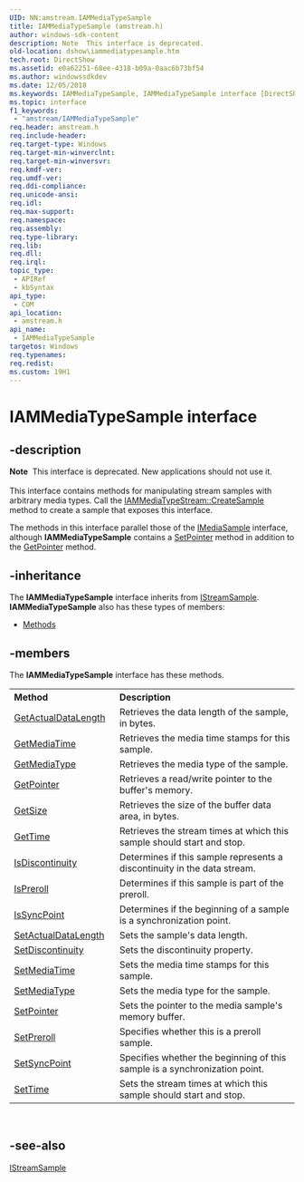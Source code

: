 ```yaml
---
UID: NN:amstream.IAMMediaTypeSample
title: IAMMediaTypeSample (amstream.h)
author: windows-sdk-content
description: Note  This interface is deprecated.
old-location: dshow\iammediatypesample.htm
tech.root: DirectShow
ms.assetid: e0a62251-68ee-4318-b09a-0aac6b73bf54
ms.author: windowssdkdev
ms.date: 12/05/2018
ms.keywords: IAMMediaTypeSample, IAMMediaTypeSample interface [DirectShow], IAMMediaTypeSample interface [DirectShow],described, IAMMediaTypeSampleInterface, amstream/IAMMediaTypeSample, dshow.iammediatypesample
ms.topic: interface
f1_keywords: 
 - "amstream/IAMMediaTypeSample"
req.header: amstream.h
req.include-header: 
req.target-type: Windows
req.target-min-winverclnt: 
req.target-min-winversvr: 
req.kmdf-ver: 
req.umdf-ver: 
req.ddi-compliance: 
req.unicode-ansi: 
req.idl: 
req.max-support: 
req.namespace: 
req.assembly: 
req.type-library: 
req.lib: 
req.dll: 
req.irql: 
topic_type:
 - APIRef
 - kbSyntax
api_type:
 - COM
api_location:
 - amstream.h
api_name:
 - IAMMediaTypeSample
targetos: Windows
req.typenames: 
req.redist: 
ms.custom: 19H1
---
```


# IAMMediaTypeSample interface


## -description



<div class="alert"><b>Note</b>  This interface is deprecated. New applications should not use it.</div>
<div> </div>
This interface contains methods for manipulating stream samples with arbitrary media types. Call the <a href="https://docs.microsoft.com/windows/desktop/api/amstream/nf-amstream-iammediatypestream-createsample">IAMMediaTypeStream::CreateSample</a> method to create a sample that exposes this interface.

The methods in this interface parallel those of the <a href="https://docs.microsoft.com/windows/desktop/api/strmif/nn-strmif-imediasample">IMediaSample</a> interface, although <b>IAMMediaTypeSample</b> contains a <a href="https://docs.microsoft.com/windows/desktop/api/amstream/nf-amstream-iammediatypesample-setpointer">SetPointer</a> method in addition to the <a href="https://docs.microsoft.com/windows/desktop/api/amstream/nf-amstream-iammediatypesample-getpointer">GetPointer</a> method.




## -inheritance

The <b xmlns:loc="http://microsoft.com/wdcml/l10n">IAMMediaTypeSample</b> interface inherits from <a href="https://docs.microsoft.com/windows/desktop/api/mmstream/nn-mmstream-istreamsample">IStreamSample</a>. <b>IAMMediaTypeSample</b> also has these types of members:
<ul>
<li><a href="https://docs.microsoft.com/">Methods</a></li>
</ul>

## -members

The <b>IAMMediaTypeSample</b> interface has these methods.
<table class="members" id="memberListMethods">
<tr>
<th align="left" width="37%">Method</th>
<th align="left" width="63%">Description</th>
</tr>
<tr data="declared;">
<td align="left" width="37%">
<a href="https://docs.microsoft.com/windows/desktop/api/amstream/nf-amstream-iammediatypesample-getactualdatalength">GetActualDataLength</a>
</td>
<td align="left" width="63%">
Retrieves the data length of the sample, in bytes.

</td>
</tr>
<tr data="declared;">
<td align="left" width="37%">
<a href="https://docs.microsoft.com/windows/desktop/api/amstream/nf-amstream-iammediatypesample-getmediatime">GetMediaTime</a>
</td>
<td align="left" width="63%">
Retrieves the media time stamps for this sample.

</td>
</tr>
<tr data="declared;">
<td align="left" width="37%">
<a href="https://docs.microsoft.com/windows/desktop/api/amstream/nf-amstream-iammediatypesample-getmediatype">GetMediaType</a>
</td>
<td align="left" width="63%">
Retrieves the media type of the sample.

</td>
</tr>
<tr data="declared;">
<td align="left" width="37%">
<a href="https://docs.microsoft.com/windows/desktop/api/amstream/nf-amstream-iammediatypesample-getpointer">GetPointer</a>
</td>
<td align="left" width="63%">
Retrieves a read/write pointer to the buffer's memory.

</td>
</tr>
<tr data="declared;">
<td align="left" width="37%">
<a href="https://docs.microsoft.com/windows/desktop/api/amstream/nf-amstream-iammediatypesample-getsize">GetSize</a>
</td>
<td align="left" width="63%">
Retrieves the size of the buffer data area, in bytes.

</td>
</tr>
<tr data="declared;">
<td align="left" width="37%">
<a href="https://docs.microsoft.com/windows/desktop/api/amstream/nf-amstream-iammediatypesample-gettime">GetTime</a>
</td>
<td align="left" width="63%">
Retrieves the stream times at which this sample should start and stop.

</td>
</tr>
<tr data="declared;">
<td align="left" width="37%">
<a href="https://docs.microsoft.com/windows/desktop/api/amstream/nf-amstream-iammediatypesample-isdiscontinuity">IsDiscontinuity</a>
</td>
<td align="left" width="63%">
Determines if this sample represents a discontinuity in the data stream.

</td>
</tr>
<tr data="declared;">
<td align="left" width="37%">
<a href="https://docs.microsoft.com/windows/desktop/api/amstream/nf-amstream-iammediatypesample-ispreroll">IsPreroll</a>
</td>
<td align="left" width="63%">
Determines if this sample is part of the preroll.

</td>
</tr>
<tr data="declared;">
<td align="left" width="37%">
<a href="https://docs.microsoft.com/windows/desktop/api/amstream/nf-amstream-iammediatypesample-issyncpoint">IsSyncPoint</a>
</td>
<td align="left" width="63%">
Determines if the beginning of a sample is a synchronization point.

</td>
</tr>
<tr data="declared;">
<td align="left" width="37%">
<a href="https://docs.microsoft.com/windows/desktop/api/amstream/nf-amstream-iammediatypesample-setactualdatalength">SetActualDataLength</a>
</td>
<td align="left" width="63%">
Sets the sample's data length.

</td>
</tr>
<tr data="declared;">
<td align="left" width="37%">
<a href="https://docs.microsoft.com/windows/desktop/api/amstream/nf-amstream-iammediatypesample-setdiscontinuity">SetDiscontinuity</a>
</td>
<td align="left" width="63%">
Sets the discontinuity property.

</td>
</tr>
<tr data="declared;">
<td align="left" width="37%">
<a href="https://docs.microsoft.com/windows/desktop/api/amstream/nf-amstream-iammediatypesample-setmediatime">SetMediaTime</a>
</td>
<td align="left" width="63%">
Sets the media time stamps for this sample.

</td>
</tr>
<tr data="declared;">
<td align="left" width="37%">
<a href="https://docs.microsoft.com/windows/desktop/api/amstream/nf-amstream-iammediatypesample-setmediatype">SetMediaType</a>
</td>
<td align="left" width="63%">
Sets the media type for the sample.

</td>
</tr>
<tr data="declared;">
<td align="left" width="37%">
<a href="https://docs.microsoft.com/windows/desktop/api/amstream/nf-amstream-iammediatypesample-setpointer">SetPointer</a>
</td>
<td align="left" width="63%">
Sets the pointer to the media sample's memory buffer.

</td>
</tr>
<tr data="declared;">
<td align="left" width="37%">
<a href="https://docs.microsoft.com/windows/desktop/api/amstream/nf-amstream-iammediatypesample-setpreroll">SetPreroll</a>
</td>
<td align="left" width="63%">
Specifies whether this is a preroll sample.

</td>
</tr>
<tr data="declared;">
<td align="left" width="37%">
<a href="https://docs.microsoft.com/windows/desktop/api/amstream/nf-amstream-iammediatypesample-setsyncpoint">SetSyncPoint</a>
</td>
<td align="left" width="63%">
Specifies whether the beginning of this sample is a synchronization point.

</td>
</tr>
<tr data="declared;">
<td align="left" width="37%">
<a href="https://docs.microsoft.com/windows/desktop/api/amstream/nf-amstream-iammediatypesample-settime">SetTime</a>
</td>
<td align="left" width="63%">
Sets the stream times at which this sample should start and stop.

</td>
</tr>
</table> 


## -see-also




<a href="https://docs.microsoft.com/windows/desktop/api/mmstream/nn-mmstream-istreamsample">IStreamSample</a>
 

 

